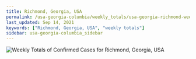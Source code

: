 ```yaml
---
title: Richmond, Georgia, USA
permalink: /usa-georgia-columbia/weekly_totals/usa-georgia-richmond-weekly_totals.html
last_updated: Sep 14, 2021
keywords: ["Richmond, Georgia, USA", "weekly totals"]
sidebar: usa-georgia-columbia_sidebar
---
```


![Weekly Totals of Confirmed Cases for Richmond, Georgia, USA](/covid_tracker/images/graphs/usa-georgia-richmond-weekly_totals_graph.png)
